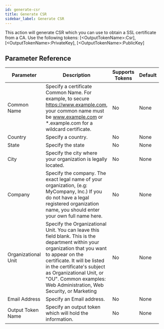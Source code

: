 ```yaml
---
id: generate-csr
title: Generate CSR
sidebar_label: Generate CSR
---
```



This action will generate CSR which you can use to obtain a SSL certificate from a CA. Use the following tokens: [&lt;OutputTokenName&gt;:Csr], [&lt;OutputTokenName&gt;:PrivateKey], [&lt;OutputTokenName&gt;:PublicKey]

## Parameter Reference
| Parameter | Description | Supports Tokens | Default |
| -- | -- | -- | -- |
| Common Name | Specify a certificate Common Name. For example, to secure https://www.example.com, your common name must be www.example.com or *.example.com for a wildcard certificate. | No | None |
| Country | Specify a country. | No | None |
| State | Specify the state | No | None |
| City | Specify the city where your organization is legally located. | No | None |
| Company | Specify the company. The exact legal name of your organization, (e.g: MyCompany, Inc.) If you do not have a legal registered organization name, you should enter your own full name here. | No | None |
| Organizational Unit | Specify the Organizational Unit. You can leave this field blank. This is the department within your organization that you want to appear on the certificate. It will be listed in the certificate's subject as Organizational Unit, or "OU". Common examples: Web Administration, Web Security, or Marketing | No | None |
| Email Address | Specify an Email address. | No | None |
| Output Token Name | Specify an output token which will hold the information. | No | None |
